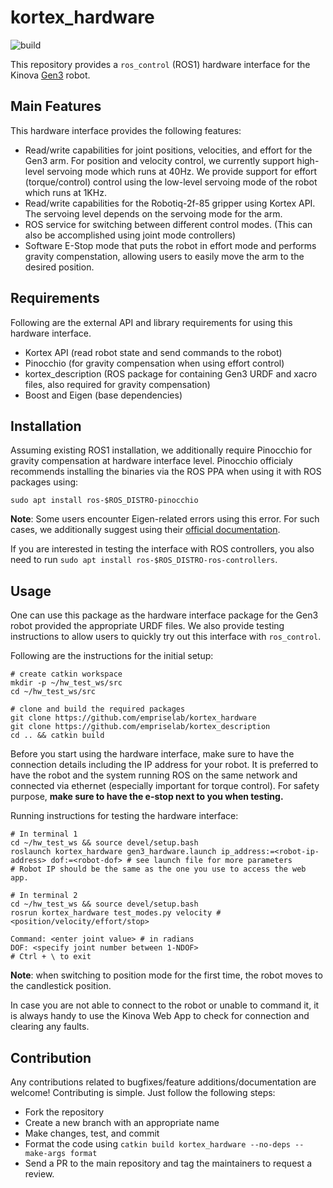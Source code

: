 # kortex_hardware
![build](https://github.com/empriselab/kortex_hardware/actions/workflows/build-test.yml/badge.svg)

This repository provides a `ros_control` (ROS1) hardware interface for the Kinova [Gen3](https://www.kinovarobotics.com/product/gen3-robots) robot.

## Main Features

This hardware interface provides the following features:
* Read/write capabilities for joint positions, velocities, and effort for the Gen3 arm. For position and velocity control, we currently support high-level servoing mode which runs at 40Hz. We provide support for effort (torque/control) control using the low-level servoing mode of the robot which runs at 1KHz.
* Read/write capabilities for the Robotiq-2f-85 gripper using Kortex API. The servoing level depends on the servoing mode for the arm.
* ROS service for switching between different control modes. (This can also be accomplished using joint mode controllers)
* Software E-Stop mode that puts the robot in effort mode and performs gravity compenstation, allowing users to easily move the arm to the desired position.

## Requirements

Following are the external API and library requirements for using this hardware interface.
* Kortex API (read robot state and send commands to the robot)
* Pinocchio (for gravity compensation when using effort control)
* kortex_description (ROS package for containing Gen3 URDF and xacro files, also required for gravity compensation)
* Boost and Eigen (base dependencies)

## Installation

Assuming existing ROS1 installation, we additionally require Pinocchio for gravity compensation at hardware interface level. Pinocchio officialy recommends installing the binaries via the ROS PPA when using it with ROS packages using: 

```sudo apt install ros-$ROS_DISTRO-pinocchio```

**Note**: Some users encounter Eigen-related errors using this error. For such cases, we additionally suggest using their [official documentation](https://stack-of-tasks.github.io/pinocchio/download.html).

If you are interested in testing the interface with ROS controllers, you also need to run `sudo apt install ros-$ROS_DISTRO-ros-controllers`.

## Usage

One can use this package as the hardware interface package for the Gen3 robot provided the appropriate URDF files. 
We also provide testing instructions to allow users to quickly try out this interface with `ros_control`.

Following are the instructions for the initial setup:
```
# create catkin workspace
mkdir -p ~/hw_test_ws/src
cd ~/hw_test_ws/src

# clone and build the required packages
git clone https://github.com/empriselab/kortex_hardware
git clone https://github.com/empriselab/kortex_description
cd .. && catkin build

```

Before you start using the hardware interface, make sure to have the connection details including the IP address for your robot. It is preferred to have the robot and the system running ROS on the same network and connected via ethernet (especially important for torque control). For safety purpose, **make sure to have the e-stop next to you when testing.**

Running instructions for testing the hardware interface:
```
# In terminal 1
cd ~/hw_test_ws && source devel/setup.bash
roslaunch kortex_hardware gen3_hardware.launch ip_address:=<robot-ip-address> dof:=<robot-dof> # see launch file for more parameters
# Robot IP should be the same as the one you use to access the web app.

# In terminal 2
cd ~/hw_test_ws && source devel/setup.bash
rosrun kortex_hardware test_modes.py velocity # <position/velocity/effort/stop>

Command: <enter joint value> # in radians
DOF: <specify joint number between 1-NDOF>
# Ctrl + \ to exit
```

**Note**: when switching to position mode for the first time, the robot moves to the candlestick position.

In case you are not able to connect to the robot or unable to command it, it is always handy to use the Kinova Web App to check for connection and clearing any faults.

## Contribution
Any contributions related to bugfixes/feature additions/documentation are welcome! Contributing is simple. Just follow the following steps:
* Fork the repository
* Create a new branch with an appropriate name
* Make changes, test, and commit
* Format the code using `catkin build kortex_hardware --no-deps --make-args format`
* Send a PR to the main repository and tag the maintainers to request a review.

